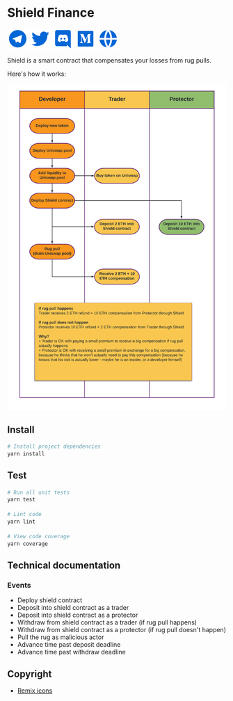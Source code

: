 # Shield Finance

[![Telegram](./img/telegram-fill.svg?raw=true&sanitize=true "Join Telegram")](https://t.me/ShieldFinanceHQ)
[![Twitter](./img/twitter-fill.svg?raw=true&sanitize=true "Follow on Twitter")](https://twitter.com/ShieldFinanceHQ)
[![Discord](./img/discord-fill.svg?raw=true&sanitize=true "Join Discord")](https://discord.gg/vxjTVeesWG)
[![Medium](./img/medium-fill.svg?raw=true&sanitize=true "Join Medium")](https://medium.com/shield-finance-hq)
[![Website](./img/global-fill.svg?raw=true&sanitize=true "Open website")](http://shieldfinance.net/)

Shield is a smart contract that compensates your losses from rug pulls.

Here's how it works:

![Shield - How it works](img/example.png?raw=true "How it works")

## Install

```bash
# Install project dependencies
yarn install
```

## Test

``` bash
# Run all unit tests
yarn test

# Lint code
yarn lint

# View code coverage
yarn coverage
```

## Technical documentation

### Events

* Deploy shield contract
* Deposit into shield contract as a trader
* Deposit into shield contract as a protector
* Withdraw from shield contract as a trader (if rug pull happens)
* Withdraw from shield contract as a protector (if rug pull doesn't happen)
* Pull the rug as malicious actor
* Advance time past deposit deadline
* Advance time past withdraw deadline

## Copyright

* [Remix icons](https://remixicon.com/)
